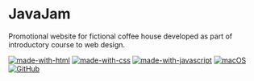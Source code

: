 # JavaJam
Promotional website for fictional coffee house developed as part of introductory course to web design.

[![made-with-html](https://img.shields.io/badge/Made%20with-HTML-1f425f.svg)](https://www.html.com/) [![made-with-css](https://img.shields.io/badge/Made%20with-CSS-1f425f.svg)](https://css-tricks.com/) [![made-with-javascript](https://img.shields.io/badge/Made%20with-JavaScript-1f425f.svg)](https://www.javascript.com/) [![macOS](https://svgshare.com/i/ZjP.svg)](https://svgshare.com/i/ZjP.svg) [![GitHub](https://badgen.net/badge/icon/github?icon=github&label)](https://github.com/sammurraytuesta)
